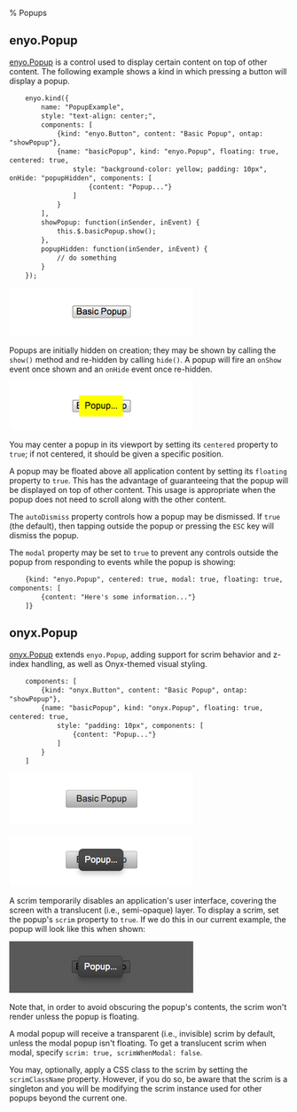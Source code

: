 % Popups

## enyo.Popup

[enyo.Popup](http://enyojs.com/api/#enyo.Popup) is a control used to display
certain content on top of other content.  The following example shows a kind in
which pressing a button will display a popup.

        enyo.kind({
            name: "PopupExample",
            style: "text-align: center;",
            components: [
                {kind: "enyo.Button", content: "Basic Popup", ontap: "showPopup"},
                {name: "basicPopup", kind: "enyo.Popup", floating: true, centered: true,
                    style: "background-color: yellow; padding: 10px", onHide: "popupHidden", components: [
                        {content: "Popup..."}
                    ]
                }
            ],
            showPopup: function(inSender, inEvent) {
                this.$.basicPopup.show();
            },
            popupHidden: function(inSender, inEvent) {
                // do something
            }
        });

![_Popup (Hidden)_](../../assets/popups-1.png)

Popups are initially hidden on creation; they may be shown by calling the
`show()` method and re-hidden by calling `hide()`.  A popup will fire an
`onShow` event once shown and an `onHide` event once re-hidden. 

![_Popup (Shown)_](../../assets/popups-2.png)

You may center a popup in its viewport by setting its `centered` property to
`true`; if not centered, it should be given a specific position.

A popup may be floated above all application content by setting its `floating`
property to `true`.  This has the advantage of guaranteeing that the popup will
be displayed on top of other content.  This usage is appropriate when the popup
does not need to scroll along with the other content.

The `autoDismiss` property controls how a popup may be dismissed. If `true` (the
default), then tapping outside the popup or pressing the `ESC` key will dismiss
the popup.

The `modal` property may be set to `true` to prevent any controls outside the
popup from responding to events while the popup is showing:

        {kind: "enyo.Popup", centered: true, modal: true, floating: true, components: [
            {content: "Here's some information..."}
        ]}

## onyx.Popup

[onyx.Popup](http://enyojs.com/api/#onyx.Popup) extends `enyo.Popup`, adding
support for scrim behavior and z-index handling, as well as Onyx-themed visual
styling.

        components: [
            {kind: "onyx.Button", content: "Basic Popup", ontap: "showPopup"},
            {name: "basicPopup", kind: "onyx.Popup", floating: true, centered: true,
                style: "padding: 10px", components: [
                    {content: "Popup..."}
                ]
            }
        ]

![_onyx.Popup (Hidden)_](../../assets/popups-3.png)

![_onyx.Popup (Shown)_](../../assets/popups-4.png)

A scrim temporarily disables an application's user interface, covering the
screen with a translucent (i.e., semi-opaque) layer.  To display a scrim, set
the popup's `scrim` property to `true`.  If we do this in our current example,
the popup will look like this when shown:

![_onyx.Popup with Scrim_](../../assets/popups-5.png)

Note that, in order to avoid obscuring the popup's contents, the scrim won't
render unless the popup is floating.

A modal popup will receive a transparent (i.e., invisible) scrim by default,
unless the modal popup isn't floating.  To get a translucent scrim when modal,
specify `scrim: true, scrimWhenModal: false`.

You may, optionally, apply a CSS class to the scrim by setting the
`scrimClassName` property.  However, if you do so, be aware that the scrim is a
singleton and you will be modifying the scrim instance used for other popups
beyond the current one.
